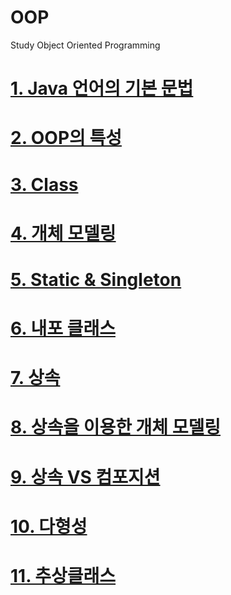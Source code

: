 # OOP
Study Object Oriented Programming

# [1. Java 언어의 기본 문법](https://github.com/mbsmbs/OOP/blob/master/JavaBasics/JavaBasics.md)

# [2. OOP의 특성](https://github.com/mbsmbs/OOP/blob/master/OOP%EC%9D%98%20%ED%8A%B9%EC%84%B1/OOP%EC%9D%98%20%ED%8A%B9%EC%84%B1.md)

# [3. Class](https://github.com/mbsmbs/OOP/blob/master/Class/Class.md)

# [4. 개체 모델링](https://github.com/mbsmbs/OOP/blob/master/%EA%B0%9C%EC%B2%B4%EB%AA%A8%EB%8D%B8%EB%A7%81/%EA%B0%9C%EC%B2%B4%EB%AA%A8%EB%8D%B8%EB%A7%81.md)

# [5. Static & Singleton](https://github.com/mbsmbs/OOP/blob/master/Static&Singleton/Static&Singleton.md)

# [6. 내포 클래스](https://github.com/mbsmbs/OOP/blob/master/%EB%82%B4%ED%8F%AC%ED%81%B4%EB%9E%98%EC%8A%A4/%EB%82%B4%ED%8F%AC%ED%81%B4%EB%9E%98%EC%8A%A4.md)

# [7. 상속](https://github.com/mbsmbs/OOP/blob/master/%EC%83%81%EC%86%8D/%EC%83%81%EC%86%8D.md)

# [8. 상속을 이용한 개체 모델링](https://github.com/mbsmbs/OOP/blob/master/ModelingWithInheritance/ModelingWithInheritance.md)

# [9. 상속 VS 컴포지션](https://github.com/mbsmbs/OOP/blob/master/%EC%83%81%EC%86%8DVS%EC%BB%B4%ED%8F%AC%EC%A7%80%EC%85%98/%EC%83%81%EC%86%8DVS%EC%BB%B4%ED%8F%AC%EC%A7%80%EC%85%98.md)

# [10. 다형성](https://github.com/mbsmbs/OOP/blob/master/Polymorphism/Polymorphism.md)

# [11. 추상클래스]()
